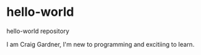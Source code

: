 # hello-world
hello-world repository

I am Craig Gardner, I'm new to programming and excitiing to learn.
